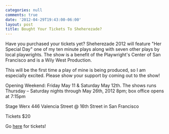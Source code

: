 ```yaml
---
categories: null
comments: true
date: '2012-04-29T19:43:00-06:00'
layout: post
title: Bought Your Tickets To Sheherezade?
---
```


Have you purchased your tickets yet? Sheherezade 2012 will feature "Her Special Day" one of my ten minute plays along with seven other plays by local playwrights. The show is a benefit of the Playwright's Center of San Francisco and is a Wily West Production.

This will be the first time a play of mine is being produced, so I am especially excited. Please show your support by coming out to the show!

Opening Weekend: Friday May 11 & Saturday May 12th. The shows runs Thursday – Saturday nights through May 26th, 2012 8pm; box office opens at 7:15pm

Stage Werx 446 Valencia Street @ 16th Street in San Francisco

Tickets $20

Go [here](http://www.brownpapertickets.com/event/240310) for tickets!